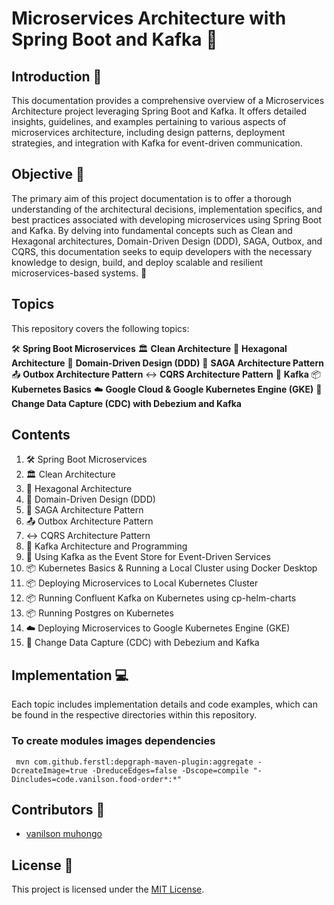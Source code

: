 # Microservices Architecture with Spring Boot and Kafka 🚀

## Introduction 📝
This documentation provides a comprehensive overview of a Microservices Architecture project leveraging Spring Boot and Kafka. It offers detailed insights, guidelines, and examples pertaining to various aspects of microservices architecture, including design patterns, deployment strategies, and integration with Kafka for event-driven communication.

## Objective 🎯
The primary aim of this project documentation is to offer a thorough understanding of the architectural decisions, implementation specifics, and best practices associated with developing microservices using Spring Boot and Kafka. By delving into fundamental concepts such as Clean and Hexagonal architectures, Domain-Driven Design (DDD), SAGA, Outbox, and CQRS, this documentation seeks to equip developers with the necessary knowledge to design, build, and deploy scalable and resilient microservices-based systems. 📘

## Topics
This repository covers the following topics:

🛠️ **Spring Boot Microservices**
🏛️ **Clean Architecture**
🔷 **Hexagonal Architecture**
🔄 **Domain-Driven Design (DDD)**
🔄 **SAGA Architecture Pattern**
📤 **Outbox Architecture Pattern**
↔️ **CQRS Architecture Pattern**
🐘 **Kafka**
📦 **Kubernetes Basics**
☁️ **Google Cloud & Google Kubernetes Engine (GKE)**
🔄 **Change Data Capture (CDC) with Debezium and Kafka**

## Contents
1. 🛠️ Spring Boot Microservices
2. 🏛️ Clean Architecture
3. 🔷 Hexagonal Architecture
4. 🔄 Domain-Driven Design (DDD)
5. 🔄 SAGA Architecture Pattern
6. 📤 Outbox Architecture Pattern
7. ↔️ CQRS Architecture Pattern
8. 🐘 Kafka Architecture and Programming
9. 🐘 Using Kafka as the Event Store for Event-Driven Services
10. 📦 Kubernetes Basics & Running a Local Cluster using Docker Desktop
11. 📦 Deploying Microservices to Local Kubernetes Cluster
12. 📦 Running Confluent Kafka on Kubernetes using cp-helm-charts
13. 📦 Running Postgres on Kubernetes
14. ☁️ Deploying Microservices to Google Kubernetes Engine (GKE)
15. 🔄 Change Data Capture (CDC) with Debezium and Kafka

## Implementation 💻
Each topic includes implementation details and code examples, which can be found in the respective directories within this repository.

### To create modules images dependencies
````
 mvn com.github.ferstl:depgraph-maven-plugin:aggregate -DcreateImage=true -DreduceEdges=false -Dscope=compile "-Dincludes=code.vanilson.food-order*:*"

````

## Contributors 🤝
- [vanilson muhongo](https://github.com/edsonwade)


## License 📄
This project is licensed under the [MIT License](LICENSE).
